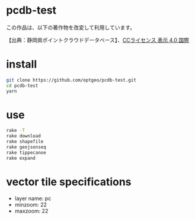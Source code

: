 # pcdb-test

この作品は、以下の著作物を改変して利用しています。

【出典：静岡県ポイントクラウドデータベース】、[CCライセンス 表示 4.0 国際](https://creativecommons.org/licenses/by/4.0/legalcode.ja)
 
# install
```zsh
git clone https://github.com/optgeo/pcdb-test.git
cd pcdb-test
yarn
```

# use
```zsh
rake -T
rake download
rake shapefile
rake geojsonseq
rake tippecanoe
rake expand
```

# vector tile specifications
- layer name: pc
- minzoom: 22
- maxzoom: 22

